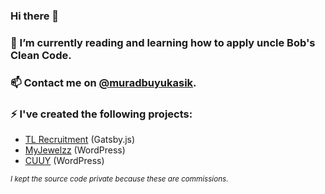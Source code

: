 ### Hi there 👋

### 🌱 I’m currently reading and learning how to apply uncle Bob's Clean Code.

### 📫 Contact me on [@muradbuyukasik](https://instagram.com/muradbuyukasik).

### ⚡ I've created the following projects:

- [TL Recruitment](https://tlrecruitment.nl) (Gatsby.js)
- [MyJewelzz](https://myjewelzz.nl) (WordPress)
- [CUUY](https://cuuy.eu) (WordPress)

_<sub>I kept the source code private because these are commissions.</sub>_

<!--
**MuradBuyukasik/MuradBuyukasik** is a ✨ _special_ ✨ repository because its `README.md` (this file) appears on your GitHub profile.

Here are some ideas to get you started:

- 
- 👯 I’m looking to collaborate on ...
- 🤔 I’m looking for help with ...
- 💬 Ask me about ...
- 😄 Pronouns: ...
- ⚡ Fun fact: ...
-->

